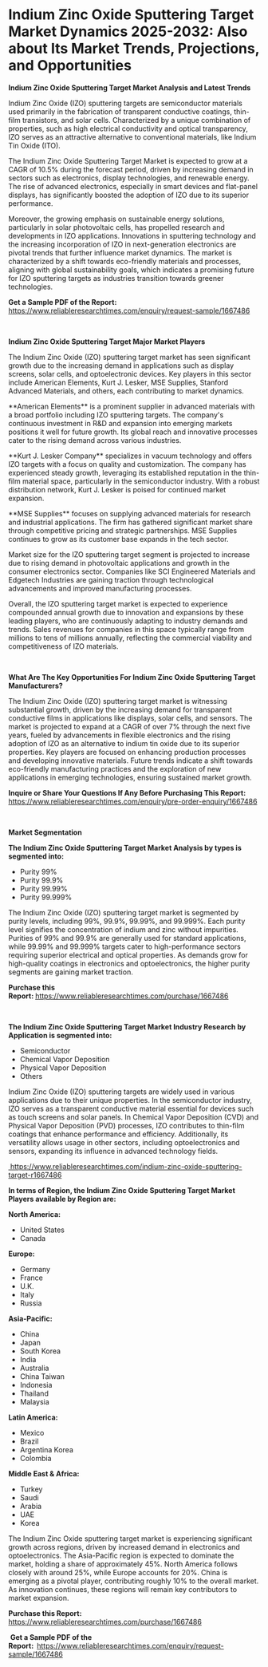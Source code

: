 <p><h1>Indium Zinc Oxide Sputtering Target Market Dynamics 2025-2032: Also about Its Market Trends, Projections, and Opportunities</h1></p><p><strong>Indium Zinc Oxide Sputtering Target Market Analysis and Latest Trends</strong></p>
<p><p>Indium Zinc Oxide (IZO) sputtering targets are semiconductor materials used primarily in the fabrication of transparent conductive coatings, thin-film transistors, and solar cells. Characterized by a unique combination of properties, such as high electrical conductivity and optical transparency, IZO serves as an attractive alternative to conventional materials, like Indium Tin Oxide (ITO). </p><p>The Indium Zinc Oxide Sputtering Target Market is expected to grow at a CAGR of 10.5% during the forecast period, driven by increasing demand in sectors such as electronics, display technologies, and renewable energy. The rise of advanced electronics, especially in smart devices and flat-panel displays, has significantly boosted the adoption of IZO due to its superior performance. </p><p>Moreover, the growing emphasis on sustainable energy solutions, particularly in solar photovoltaic cells, has propelled research and developments in IZO applications. Innovations in sputtering technology and the increasing incorporation of IZO in next-generation electronics are pivotal trends that further influence market dynamics. The market is characterized by a shift towards eco-friendly materials and processes, aligning with global sustainability goals, which indicates a promising future for IZO sputtering targets as industries transition towards greener technologies.</p></p>
<p><strong>Get a Sample PDF of the Report:&nbsp;</strong> <a href="https://www.reliableresearchtimes.com/enquiry/request-sample/1667486?utm_campaign=3386&utm_medium=2&utm_source=Github&utm_content=ia&utm_term=18042025&utm_id=indium-zinc-oxide-sputtering-target">https://www.reliableresearchtimes.com/enquiry/request-sample/1667486</a></p>
<p>&nbsp;</p>
<p><strong>Indium Zinc Oxide Sputtering Target Major Market Players</strong></p>
<p><p>The Indium Zinc Oxide (IZO) sputtering target market has seen significant growth due to the increasing demand in applications such as display screens, solar cells, and optoelectronic devices. Key players in this sector include American Elements, Kurt J. Lesker, MSE Supplies, Stanford Advanced Materials, and others, each contributing to market dynamics.</p><p>**American Elements** is a prominent supplier in advanced materials with a broad portfolio including IZO sputtering targets. The company's continuous investment in R&D and expansion into emerging markets positions it well for future growth. Its global reach and innovative processes cater to the rising demand across various industries.</p><p>**Kurt J. Lesker Company** specializes in vacuum technology and offers IZO targets with a focus on quality and customization. The company has experienced steady growth, leveraging its established reputation in the thin-film material space, particularly in the semiconductor industry. With a robust distribution network, Kurt J. Lesker is poised for continued market expansion.</p><p>**MSE Supplies** focuses on supplying advanced materials for research and industrial applications. The firm has gathered significant market share through competitive pricing and strategic partnerships. MSE Supplies continues to grow as its customer base expands in the tech sector.</p><p>Market size for the IZO sputtering target segment is projected to increase due to rising demand in photovoltaic applications and growth in the consumer electronics sector. Companies like SCI Engineered Materials and Edgetech Industries are gaining traction through technological advancements and improved manufacturing processes. </p><p>Overall, the IZO sputtering target market is expected to experience compounded annual growth due to innovation and expansions by these leading players, who are continuously adapting to industry demands and trends. Sales revenues for companies in this space typically range from millions to tens of millions annually, reflecting the commercial viability and competitiveness of IZO materials.</p></p>
<p>&nbsp;</p>
<p><strong>What Are The Key Opportunities For Indium Zinc Oxide Sputtering Target Manufacturers?</strong></p>
<p><p>The Indium Zinc Oxide (IZO) sputtering target market is witnessing substantial growth, driven by the increasing demand for transparent conductive films in applications like displays, solar cells, and sensors. The market is projected to expand at a CAGR of over 7% through the next five years, fueled by advancements in flexible electronics and the rising adoption of IZO as an alternative to indium tin oxide due to its superior properties. Key players are focused on enhancing production processes and developing innovative materials. Future trends indicate a shift towards eco-friendly manufacturing practices and the exploration of new applications in emerging technologies, ensuring sustained market growth.</p></p>
<p><strong>Inquire or Share Your Questions If Any Before Purchasing This Report:</strong> <a href="https://www.reliableresearchtimes.com/enquiry/pre-order-enquiry/1667486?utm_campaign=3386&utm_medium=2&utm_source=Github&utm_content=ia&utm_term=18042025&utm_id=indium-zinc-oxide-sputtering-target">https://www.reliableresearchtimes.com/enquiry/pre-order-enquiry/1667486</a></p>
<p>&nbsp;</p>
<p><strong>Market Segmentation</strong></p>
<p><strong>The Indium Zinc Oxide Sputtering Target Market Analysis by types is segmented into:</strong></p>
<p><ul><li>Purity 99%</li><li>Purity 99.9%</li><li>Purity 99.99%</li><li>Purity 99.999%</li></ul></p>
<p><p>The Indium Zinc Oxide (IZO) sputtering target market is segmented by purity levels, including 99%, 99.9%, 99.99%, and 99.999%. Each purity level signifies the concentration of indium and zinc without impurities. Purities of 99% and 99.9% are generally used for standard applications, while 99.99% and 99.999% targets cater to high-performance sectors requiring superior electrical and optical properties. As demands grow for high-quality coatings in electronics and optoelectronics, the higher purity segments are gaining market traction.</p></p>
<p><strong>Purchase this Report:&nbsp;</strong><a href="https://www.reliableresearchtimes.com/purchase/1667486?utm_campaign=3386&utm_medium=2&utm_source=Github&utm_content=ia&utm_term=18042025&utm_id=indium-zinc-oxide-sputtering-target">https://www.reliableresearchtimes.com/purchase/1667486</a></p>
<p>&nbsp;</p>
<p><strong>The Indium Zinc Oxide Sputtering Target Market Industry Research by Application is segmented into:</strong></p>
<p><ul><li>Semiconductor</li><li>Chemical Vapor Deposition</li><li>Physical Vapor Deposition</li><li>Others</li></ul></p>
<p><p>Indium Zinc Oxide (IZO) sputtering targets are widely used in various applications due to their unique properties. In the semiconductor industry, IZO serves as a transparent conductive material essential for devices such as touch screens and solar panels. In Chemical Vapor Deposition (CVD) and Physical Vapor Deposition (PVD) processes, IZO contributes to thin-film coatings that enhance performance and efficiency. Additionally, its versatility allows usage in other sectors, including optoelectronics and sensors, expanding its influence in advanced technology fields.</p></p>
<p><a href="https://www.reliableresearchtimes.com/indium-zinc-oxide-sputtering-target-r1667486?utm_campaign=3386&utm_medium=2&utm_source=Github&utm_content=ia&utm_term=18042025&utm_id=indium-zinc-oxide-sputtering-target">&nbsp;https://www.reliableresearchtimes.com/indium-zinc-oxide-sputtering-target-r1667486</a></p>
<p><strong>In terms of Region, the Indium Zinc Oxide Sputtering Target Market Players available by Region are:</strong></p>
<p>
    <p> <strong> North America: </strong>
        <ul>
            <li>United States</li>
            <li>Canada</li>
        </ul>
        </p> 
    <p> <strong> Europe: </strong>
        <ul>
            <li>Germany</li>
            <li>France</li>
            <li>U.K.</li>
            <li>Italy</li>
            <li>Russia</li>
        </ul>
        </p> 
    <p> <strong> Asia-Pacific: </strong>
        <ul>
            <li>China</li>
            <li>Japan</li>
            <li>South Korea</li>
            <li>India</li>
            <li>Australia</li>
            <li>China Taiwan</li>
            <li>Indonesia</li>
            <li>Thailand</li>
            <li>Malaysia</li>
        </ul>
        </p> 
    <p> <strong> Latin America: </strong>
        <ul>
            <li>Mexico</li>
            <li>Brazil</li>
            <li>Argentina Korea</li>
            <li>Colombia</li>
        </ul>
        </p> 
    <p> <strong> Middle East & Africa: </strong>
        <ul>
            <li>Turkey</li>
            <li>Saudi</li>
            <li>Arabia</li>
            <li>UAE</li>
            <li>Korea</li>
        </ul>
    </p>
    </p>
<p><p>The Indium Zinc Oxide sputtering target market is experiencing significant growth across regions, driven by increased demand in electronics and optoelectronics. The Asia-Pacific region is expected to dominate the market, holding a share of approximately 45%. North America follows closely with around 25%, while Europe accounts for 20%. China is emerging as a pivotal player, contributing roughly 10% to the overall market. As innovation continues, these regions will remain key contributors to market expansion.</p></p>
<p><strong>Purchase this Report: </strong><a href="https://www.reliableresearchtimes.com/purchase/1667486?utm_campaign=3386&utm_medium=2&utm_source=Github&utm_content=ia&utm_term=18042025&utm_id=indium-zinc-oxide-sputtering-target">https://www.reliableresearchtimes.com/purchase/1667486</a></p>
<p>&nbsp;<strong>Get a Sample PDF of the Report:&nbsp;&nbsp;</strong><a href="https://www.reliableresearchtimes.com/enquiry/request-sample/1667486?utm_campaign=3386&utm_medium=2&utm_source=Github&utm_content=ia&utm_term=18042025&utm_id=indium-zinc-oxide-sputtering-target">https://www.reliableresearchtimes.com/enquiry/request-sample/1667486</a></p>
<p><strong></strong></p>
<p><p></p><p></p><p></p></p>